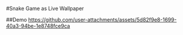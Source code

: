 #Snake Game as Live Wallpaper

##Demo
https://github.com/user-attachments/assets/5d82f9e8-1699-40a3-94be-1e8748fce9ca

